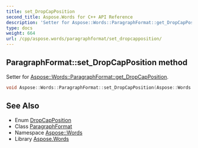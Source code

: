 ```yaml
---
title: set_DropCapPosition
second_title: Aspose.Words for C++ API Reference
description: 'Setter for Aspose::Words::ParagraphFormat::get_DropCapPosition.'
type: docs
weight: 664
url: /cpp/aspose.words/paragraphformat/set_dropcapposition/
---
```

## ParagraphFormat::set_DropCapPosition method


Setter for [Aspose::Words::ParagraphFormat::get_DropCapPosition](../get_dropcapposition/).

```cpp
void Aspose::Words::ParagraphFormat::set_DropCapPosition(Aspose::Words::DropCapPosition value)
```

## See Also

* Enum [DropCapPosition](../../dropcapposition/)
* Class [ParagraphFormat](../)
* Namespace [Aspose::Words](../../)
* Library [Aspose.Words](../../../)
